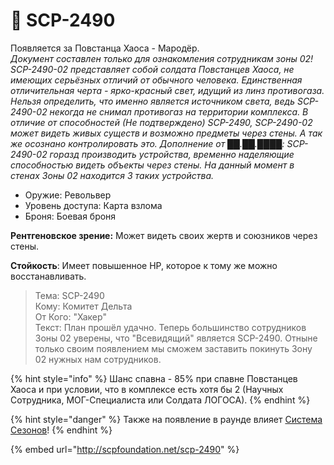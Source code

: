 # 💂 SCP-2490

Появляется за Повстанца Хаоса - Мародёр.\
_Документ составлен только для ознакомления сотрудникам зоны 02!_\
_SCP-2490-02 представляет собой солдата Повстанцев Хаоса, не имеющих серьёзных отличий от обычного человека. Единственная отличительная черта - ярко-красный свет, идущий из линз противогаза. Нельзя определить, что именно является источником света, ведь SCP-2490-02 некогда не снимал противогаз на территории комплекса. В отличие от способностей (Не подтверждено) SCP-2490, SCP-2490-02 может видеть живых существ и возможно предметы через стены. А так же осознано контролировать это. Дополнение от ██.██.████: SCP-2490-02 горазд производить устройства, временно наделяющие способностью видеть объекты через стены. На данный момент в стенах Зоны 02 находится 3 таких устройства._

* Оружие: Револьвер
* Уровень доступа: Карта взлома
* Броня: Боевая броня

**Рентгеновское зрение:** Может видеть своих жертв и союзников через стены.

**Стойкость**: Имеет повышенное HP, которое к тому же можно восстанавливать.

> Тема: SCP-2490\
> Кому: Комитет Дельта\
> От Кого: "Хакер"\
> Текст: План прошёл удачно. Теперь большинство сотрудников Зоны 02 уверены, что "Всевидящий" является SCP-2490. Отныне только своим появлением мы сможем заставить покинуть Зону 02 нужных нам сотрудников.

{% hint style="info" %}
Шанс спавна - 85% при спавне Повстанцев Хаоса и при условии, что в комплексе есть хотя бы 2 (Научных Сотрудника, МОГ-Специалиста или Солдата ЛОГОСА).
{% endhint %}

{% hint style="danger" %}
Также на появление в раунде влияет [Система Сезонов](../server-systems/seasons-system.md)!
{% endhint %}

{% embed url="http://scpfoundation.net/scp-2490" %}
